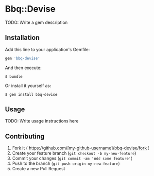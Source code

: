 # Bbq::Devise

TODO: Write a gem description

## Installation

Add this line to your application's Gemfile:

```ruby
gem 'bbq-devise'
```

And then execute:

    $ bundle

Or install it yourself as:

    $ gem install bbq-devise

## Usage

TODO: Write usage instructions here

## Contributing

1. Fork it ( https://github.com/[my-github-username]/bbq-devise/fork )
2. Create your feature branch (`git checkout -b my-new-feature`)
3. Commit your changes (`git commit -am 'Add some feature'`)
4. Push to the branch (`git push origin my-new-feature`)
5. Create a new Pull Request

